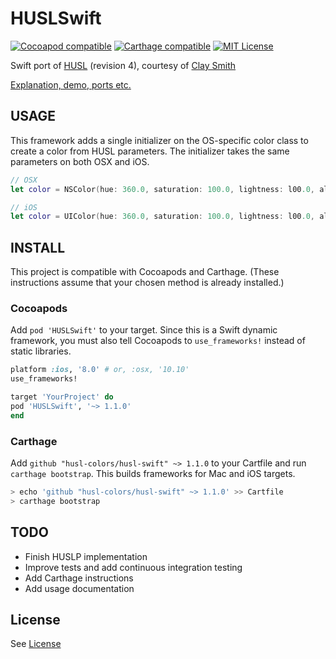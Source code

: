 # HUSLSwift

[![Cocoapod compatible](https://img.shields.io/cocoapods/v/HUSLSwift.svg)](https://cocoapods.org/pods/HUSLSwift)
[![Carthage compatible](https://img.shields.io/badge/carthage-compatible-4BC51D.svg?style=flat)](https://github.com/Carthage/Carthage)
[![MIT License](https://img.shields.io/badge/license-MIT%20License-blue.svg)](LICENSE)

Swift port of [HUSL](http://www.husl-colors.org) (revision 4), courtesy 
of [Clay Smith](https://github.com/stphnclysmth)

[Explanation, demo, ports etc.](http://www.husl-colors.org)


## USAGE

This framework adds a single initializer on the OS-specific color class to create a color from HUSL parameters. The initializer takes the same parameters on both OSX and iOS.

```swift
// OSX
let color = NSColor(hue: 360.0, saturation: 100.0, lightness: l00.0, alpha: 1.0)

// iOS
let color = UIColor(hue: 360.0, saturation: 100.0, lightness: l00.0, alpha: 1.0)
```


## INSTALL

This project is compatible with Cocoapods and Carthage. (These instructions assume that your chosen method is already installed.)

### Cocoapods

Add `pod 'HUSLSwift'` to your target. Since this is a Swift dynamic framework, you must also tell Cocoapods to `use_frameworks!` instead of static libraries.

```ruby
platform :ios, '8.0' # or, :osx, '10.10'
use_frameworks!

target 'YourProject' do
pod 'HUSLSwift', '~> 1.1.0'
end
```

### Carthage

Add `github "husl-colors/husl-swift" ~> 1.1.0` to your Cartfile and run `carthage bootstrap`. This builds frameworks for Mac and iOS targets. 

```sh
> echo 'github "husl-colors/husl-swift" ~> 1.1.0' >> Cartfile
> carthage bootstrap
```


## TODO

* Finish HUSLP implementation
* Improve tests and add continuous integration testing
* Add Carthage instructions
* Add usage documentation


## License

See [License](LICENSE)